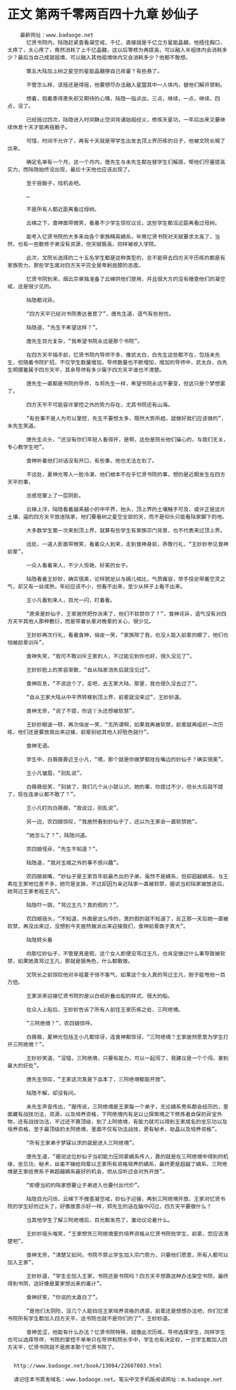 # 正文 第两千零两百四十九章 妙仙子
        最新网址：www.badaoge.net
          忆贤书院内，陆隐赶紧查看凝空戒，千亿，直接就是千亿立方星能晶髓，他捂住胸口，太疼了，太心疼了，竟然消耗了上千亿晶髓，这以后等修为再提高，可以融入半祖体内会消耗多少？最后当自己成就祖境，可以融入其他祖境体内又会消耗多少？他都不敢想。
      
          第五大陆加上树之星空的星能晶髓够自己挥霍？有些悬了。
      
          不管怎么样，该摇还是得摇，他要想尽办法融入星盟其中一人体内，替他们解开禁制。
      
          想着，抱着患得患失却又期待的心情，陆隐一指点出，三点，继续，一点，继续，四点，没了。
      
          已经摇过四次，陆隐进入时间静止空间背诵始祖经义，修炼天星功，一年后出来又要继续休息十天才能再摇骰子。
      
          可惜，时间不允许了，再有十天就是带学生出发去顶上界历练的日子，他被文院长喊了出来。
      
          确定名单有一个月，这一个月内，唐先生与未先生都在替学生们解惑，帮他们尽量提高实力，而陆隐始终没出现，最后十天他也应该出现了。
      
          至于摇骰子，找机会吧。
      
          …
      
          不是所有人都近距离看过母树。
      
          云梯之下，食神面带微笑，看着不少学生惊叹议论，这些学生都没近距离看过母树。
      
          能考入忆贤书院的大多来自各个家族精英嫡系，毕竟忆贤书院对天赋要求太高了，当然，也有一些散修子弟没有资源，但天赋极高，同样被收入学院。
      
          此次，文院长选择的二十五名学生都是这种类型的，总不能带去四方天平历练的都是有家族势力，那些学生面对四方天平完全是卑躬屈膝的态度。
      
          忆贤书院到来，烟云宗单独准备了云梯供他们使用，并且很大方的没有搜查他们的凝空戒，这是很少见的。
      
          陆隐都诧异。
      
          “四方天平已经对书院表达善意了”，唐先生道，语气有些担忧。
      
          陆隐道，“先生不希望这样？”。
      
          唐先生目光复杂，“我希望书院永远是那个书院”。
      
          在四方天平插手前，忆贤书院内导师不多，像武太白，白先生这些都不在，包括未先生，但随着书院扩招，不仅学生数量增加，导师数量也不断增加，增加的导师中，武太白，白先生明摆着属于四方天平，其余导师有多少属于四方天平谁也不清楚。
      
          唐先生一直都是书院的导师，与郑先生一样，希望书院永远不要变，但这只是个梦想罢了。
      
          四方天平不可能容许掌控之外的势力存在，尤其书院还有山海。
      
          “有些事不是人为可以掌控，先生不要想太多，既然大势所趋，就做好我们应该做的”，未先生笑道。
      
          唐先生点头，“还没有你们年轻人看得开，是啊，这些是院长他们操心的，与我们无关，专心教学生吧”。
      
          食神听着他们对话没有开口，有些事，他也无法左右了。
      
          不远处，夏神光等人一脸冷漠，他们根本不在乎忆贤书院的事，想的是近期发生在四方天平的事，
      
          总感觉蒙上了一层阴影。
      
          云梯上浮，陆隐看着越来越小的中平界，抬头，顶上界的土壤触手可及，或许正是这片土壤，逼的四方天平放逐陆家，他们要看树之星空全部的天，而不是仰头只能看陆家脚下的地。
      
          大多数学生第一次来到顶上界，就算有些学生有家族宗门背景，也不代表来过顶上界。
      
          远处，一道人影面带微笑，看着众人到来，走到食神身前，恭敬行礼，“王妙妙参见食神前辈”。
      
          一众人看着来人，不少人惊艳，好美的女子。
      
          陆隐看着王妙妙，确实很美，论样貌足以与嫣儿相比，气质雍容，举手投足带着空灵之气，却又有一丝成熟，年纪应该不小，但看不出来，至少从样子上看不出来。
      
          王小凡看到来人，目光一闪，盯着看。
      
          “原来是妙仙子，王家居然把你派来了，他们不软禁你了？”，食神诧异，语气没有对四方天平其他人那种敷衍，而是带着长辈对晚辈的关心，很少见。
      
          王妙妙再次行礼，看着食神，俏皮一笑，“家族除了我，也没人能入前辈的眼了，他们也怕被前辈训斥”。
      
          食神失笑，“我可不敢训斥王家的人，不过能见到你也好，很久没见了”。
      
          王妙妙脸上的笑容渐散，“自从陆家消失后就没见过”。
      
          食神叹息，“不说这个了，走吧，去王家大陆，那里，我也很久没去过了”。
      
          “自从王家大陆从中平界转移到顶上界，前辈就没来过”，王妙妙道。
      
          食神无奈，“说了不提，你这丫头还想被软禁”。
      
          王妙妙眼波一转，再次俏皮一笑，“无所谓啊，如果我再被软禁，前辈就再组织一次历练，他们还是要放我出来迎接，前辈别给其他人好脸色就行”。
      
          食神无语。
      
          学生中，白薇薇靠近王小凡，“喂，那个就是你做梦都挂在嘴边的妙仙子？确实很美”。
      
          王小凡皱眉，“别乱说”。
      
          白薇薇低笑，“别装了，我们几个从小就认识，她的事，你提过不少，但长大后就不提了，现在连承认都不敢了？”。
      
          王小凡盯向白薇薇，“我说过，别乱说”。
      
          另一边，农四娘惊叹，“我居然看到妙仙子了，还以为王家会一直软禁她”。
      
          “她怎么了？”，陆隐问道。
      
          农四娘怪异，“先生不知道？”。
      
          陆隐道，“我对玉城之外的事不感兴趣”。
      
          农四娘抿嘴，“妙仙子是王家百年前最杰出的子弟，虽然不是嫡系，但却超越嫡系，与王素在王家地位差不多，她可是支脉，不过却因为亲近陆家一直被软禁，据说当初陆家被放逐后，她骂过王家老祖王凡”。
      
          陆隐吓一跳，“骂过王凡？真的假的？”。
      
          农四娘摇头，“不知道，外面是这么传的，真的假的就不知道了，反正那一天后她一直被软禁，再没出来过，没想到今天居然被派出来迎接我们，食神前辈面子真大”。
      
          陆隐转头看
      
          向那位妙仙子，不管是真是假，这个女人即便没骂过王凡，也肯定做过什么事导致被软禁，如果她真骂过王凡，那就是狠角色，什么都敢做。
      
          文院长之前惊叹他对半祖夏子恒不客气，如果这个女人真的骂过王凡，胆子能甩他一百万倍。
      
          王家派来迎接忆贤书院的是以白纸折叠出船的样式，很大的船。
      
          在众人上船后，王妙妙告诉了所有人前往王家历练之处，三阿绝境。
      
          “三阿绝境？”，农四娘惊呼。
      
          白薇薇，夏神光包括王小凡都惊讶，连食神都惊讶，“三阿绝境？王家居然愿意为学生打开三阿绝境？”。
      
          王妙妙笑道，“没错，三阿绝境，只要有能力，可以一起闯了，我建议是一个个闯，拿到最大的好处”。
      
          唐先生惊叹，“王家这次真是下血本了，三阿绝境都能开放”。
      
          陆隐不解，却没有问。
      
          未先生声音传出，“据传说，三阿绝境是王家每一个弟子，无论嫡系旁系都会经历的，里面藏有战技功法，资源，以及培养资格，下阿绝境内有足以让探索境之下修炼者自保的异宝外物，还有战技功法，不过还不算顶级，到了上阿绝境，有能力就可以得到王家成名的坐忘功以及培养资格，至于最顶级的太阿绝境，里面不仅有功法战技，更有秘术，劫晶以及培养资格”。
      
          “所有王家弟子梦寐以求的就是进入三阿绝境”。
      
          唐先生道，“据说这位妙仙子当初能力压同辈嫡系传人，靠的就是在三阿绝境中得到的机缘，坐忘功，秘术，丝毫不输给同辈以王家所有资格培养的嫡系，最终更是超越了嫡系，三阿绝境是王家给旁系子弟超越嫡系最好的机会，但从没听过会对外开放”。
      
          “即便当初的陆家想要让子弟进入也要付出代价”。
      
          陆隐目光闪烁，云梯下不搜查凝空戒，妙仙子迎接，再到三阿绝境开放，王家对忆贤书院的学生好的过头了，好像故意示好一样，郑先生的话在脑中闪过，四方天平要做什么？
      
          当其他学生了解三阿绝境后，目光都发亮了，激动议论着什么。
      
          王妙妙摇头嗤笑，“王家想凭三阿绝境里的培养资格从忆贤书院抢学生，前辈，您应该清楚吧”。
      
          食神无奈，“清楚又如何，书院不禁止学生加入宗门势力，只要他们愿意，所有人都可以加入王家”。
      
          王妙妙道，“学生全加入王家，书院还是书院吗？四方天平想靠这种办法架空书院，最终得到书院，这好像是夏家想出来的毒计”。
      
          食神好笑，“你说的太直白了”。
      
          “是他们太阴险，没几个人能挡住王家培养资格的诱惑，前辈还是想想办法吧，你们忆贤书院所有学生都加入四方天平，这书院也就不是你们的了”，王妙妙道。
      
          食神苦涩，他能有什么办法？忆贤书院特殊，就像此次历练，导师选择学生，同样学生也可以选择导师，书院的掌控不单单只在导师和院长手中，学生也有决定权，一旦学生都加入四方天平，忆贤书院就不是原本那个忆贤书院了。
      
      
      http://www.badaoge.net/book/13084/22607803.html
      
      请记住本书首发域名：www.badaoge.net。笔尖中文手机版阅读网址：m.badaoge.net